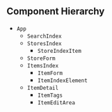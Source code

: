 ## Component Hierarchy

* `App`
  * `SearchIndex`
  * `StoresIndex`
    * `StoreIndexItem`
  * `StoreForm`
  * `ItemsIndex`
    * `ItemForm`
    * `ItemIndexElement`
  * `ItemDetail`
    * `ItemTags`
    * `ItemEditArea`
